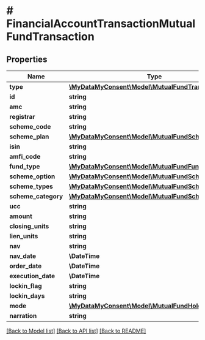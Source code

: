 # # FinancialAccountTransactionMutualFundTransaction

## Properties

Name | Type | Description | Notes
------------ | ------------- | ------------- | -------------
**type** | [**\MyDataMyConsent\Model\MutualFundTransactionType**](MutualFundTransactionType.md) |  |
**id** | **string** |  |
**amc** | **string** |  |
**registrar** | **string** |  |
**scheme_code** | **string** |  |
**scheme_plan** | [**\MyDataMyConsent\Model\MutualFundSchemePlan**](MutualFundSchemePlan.md) |  |
**isin** | **string** |  |
**amfi_code** | **string** |  |
**fund_type** | [**\MyDataMyConsent\Model\MutualFundFundType**](MutualFundFundType.md) |  |
**scheme_option** | [**\MyDataMyConsent\Model\MutualFundSchemeOption**](MutualFundSchemeOption.md) |  |
**scheme_types** | [**\MyDataMyConsent\Model\MutualFundSchemeType**](MutualFundSchemeType.md) |  |
**scheme_category** | [**\MyDataMyConsent\Model\MutualFundSchemeCategory**](MutualFundSchemeCategory.md) |  |
**ucc** | **string** |  |
**amount** | **string** |  |
**closing_units** | **string** |  |
**lien_units** | **string** |  |
**nav** | **string** |  |
**nav_date** | **\DateTime** |  |
**order_date** | **\DateTime** |  |
**execution_date** | **\DateTime** |  |
**lockin_flag** | **string** |  |
**lockin_days** | **string** |  |
**mode** | [**\MyDataMyConsent\Model\MutualFundHoldingMode**](MutualFundHoldingMode.md) |  |
**narration** | **string** |  |

[[Back to Model list]](../../README.md#models) [[Back to API list]](../../README.md#endpoints) [[Back to README]](../../README.md)
